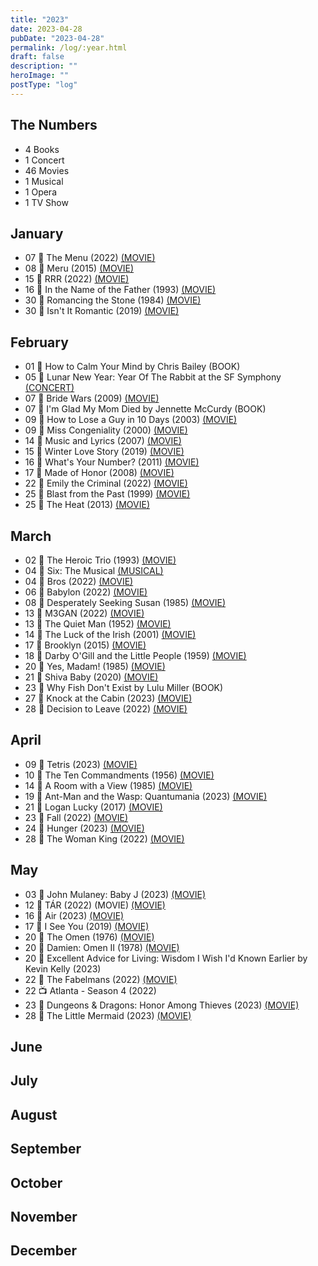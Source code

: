 ```yaml
---
title: "2023"
date: 2023-04-28
pubDate: "2023-04-28"
permalink: /log/:year.html
draft: false
description: ""
heroImage: ""
postType: "log"
---
```


## The Numbers

- 4 Books
- 1 Concert
- 46 Movies
- 1 Musical
- 1 Opera
- 1 TV Show

## January

- 07 🎥 The Menu (2022) [(MOVIE)](https://boxd.it/lScm)
- 08 🎥 Meru (2015) [(MOVIE)](https://boxd.it/aixm)
- 15 🎥 RRR (2022) [(MOVIE)](https://boxd.it/ljDs)
- 16 🎥 In the Name of the Father (1993) [(MOVIE)](https://boxd.it/20I6)
- 30 🎥 Romancing the Stone (1984) [(MOVIE)](https://boxd.it/1YXS)
- 30 🎥 Isn't It Romantic (2019) [(MOVIE)](https://boxd.it/g1jE)

## February

- 01 📕 How to Calm Your Mind by Chris Bailey (BOOK)
- 05 🎵 Lunar New Year: Year Of The Rabbit at the SF Symphony [(CONCERT)](https://www.sfsymphony.org/Buy-Tickets/2022-23/LNY-Year-of-the-Rabbit)
- 07 🎥 Bride Wars (2009) [(MOVIE)](https://boxd.it/1W3I)
- 07 📕 I'm Glad My Mom Died by Jennette McCurdy (BOOK)
- 09 🎥 How to Lose a Guy in 10 Days (2003) [(MOVIE)](https://boxd.it/1XwG)
- 09 🎥 Miss Congeniality (2000) [(MOVIE)](https://boxd.it/28GM)
- 14 🎥 Music and Lyrics (2007) [(MOVIE)](https://boxd.it/1Usw)
- 15 🎥 Winter Love Story (2019) [(MOVIE)](https://boxd.it/kV5m)
- 16 🎥 What's Your Number? (2011) [(MOVIE)](https://boxd.it/6P4)
- 17 🎥 Made of Honor (2008) [(MOVIE)](https://boxd.it/1VsC)
- 22 🎥 Emily the Criminal (2022) [(MOVIE)](https://boxd.it/wBOq)
- 25 🎥 Blast from the Past (1999) [(MOVIE)](https://boxd.it/1ToS)
- 25 🎥 The Heat (2013) [(MOVIE)](https://boxd.it/4p9a)

## March

- 02 🎥 The Heroic Trio (1993) [(MOVIE)](https://boxd.it/TYu)
- 04 🎤 Six: The Musical [(MUSICAL)](https://sixonbroadway.com/)
- 04 🎥 Bros (2022) [(MOVIE)](https://boxd.it/mJZw)
- 06 🎥 Babylon (2022) [(MOVIE)](https://boxd.it/mM02)
- 08 🎥 Desperately Seeking Susan (1985) [(MOVIE)](https://boxd.it/20xi)
- 13 🎥 M3GAN (2022) [(MOVIE)](https://boxd.it/jxmG)
- 13 🎥 The Quiet Man (1952) [(MOVIE)](https://boxd.it/25Iq)
- 14 🎥 The Luck of the Irish (2001) [(MOVIE)](https://boxd.it/Obs)
- 17 🎥 Brooklyn (2015) [(MOVIE)](https://boxd.it/5bdk)
- 18 🎥 Darby O'Gill and the Little People (1959) [(MOVIE)](https://boxd.it/1G7Y)
- 20 🎥 Yes, Madam! (1985) [(MOVIE)](https://boxd.it/13EE)
- 21 🎥 Shiva Baby (2020) [(MOVIE)](https://boxd.it/oIv0)
- 23 📕 Why Fish Don't Exist by Lulu Miller (BOOK)
- 27 🎥 Knock at the Cabin (2023) [(MOVIE)](https://boxd.it/npL2)
- 28 🎥 Decision to Leave (2022) [(MOVIE)](https://boxd.it/qp9e)

## April

- 09 🎥 Tetris (2023) [(MOVIE)](https://boxd.it/rePK)
- 10 🎥 The Ten Commandments (1956) [(MOVIE)](https://boxd.it/21mg)
- 14 🎥 A Room with a View (1985) [(MOVIE)](https://boxd.it/1UfC)
- 19 🎥 Ant-Man and the Wasp: Quantumania (2023) [(MOVIE)](https://boxd.it/nL2y)
- 21 🎥 Logan Lucky (2017) [(MOVIE)](https://boxd.it/dZrs)
- 23 🎥 Fall (2022) [(MOVIE)](https://boxd.it/Bf6G)
- 24 🎥 Hunger (2023) [(MOVIE)](https://boxd.it/ExzM)
- 28 🎥 The Woman King (2022) [(MOVIE)](https://boxd.it/4bhOGB)

## May

- 03 🎥 John Mulaney: Baby J (2023) [(MOVIE)](https://boxd.it/4e7EFb)
- 12 🎥 TÁR (2022) (MOVIE) [(MOVIE)](https://boxd.it/4fjasz)
- 16 🎥 Air (2023) [(MOVIE)](https://boxd.it/4fDmPl)
- 17 🎥 I See You (2019) [(MOVIE)](https://boxd.it/4fWZff)
- 20 🎥 The Omen (1976) [(MOVIE)](https://boxd.it/4gxMeH)
- 20 🎥 Damien: Omen II (1978) [(MOVIE)](https://boxd.it/4gxMpv)
- 20 📕 Excellent Advice for Living: Wisdom I Wish I'd Known Earlier by Kevin Kelly (2023)
- 22 🎥 The Fabelmans (2022) [(MOVIE)](https://boxd.it/4h0K3F)
- 22 📺 Atlanta - Season 4 (2022)
- 23 🎥 Dungeons & Dragons: Honor Among Thieves (2023) [(MOVIE)](https://boxd.it/4hujTf)
- 28 🎥 The Little Mermaid (2023) [(MOVIE)](https://boxd.it/4iBopx)

## June

## July

## August

## September

## October

## November

## December
